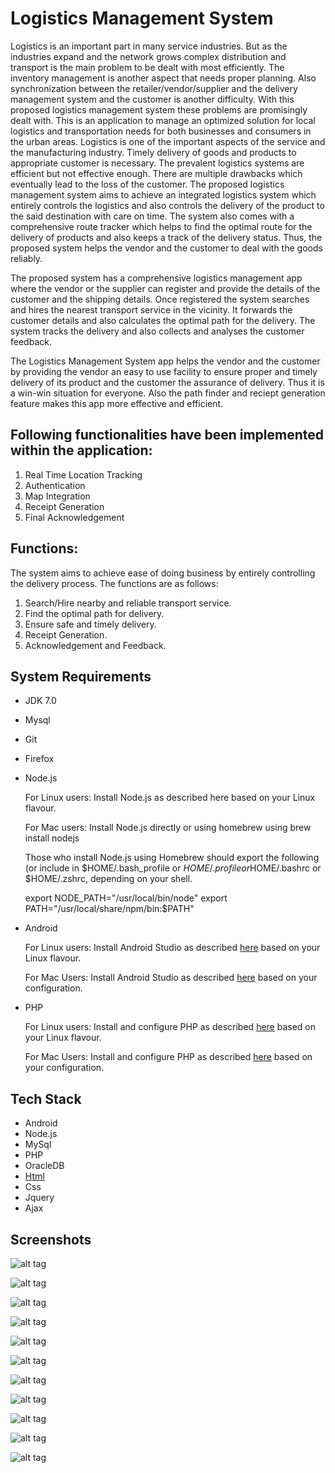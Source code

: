 # Logistics Management System

Logistics is an important part in many service industries. But as the industries expand and the network grows complex distribution and transport is the main problem to be dealt with most efficiently. The inventory management is another aspect that needs proper planning. Also synchronization between the retailer/vendor/supplier and the delivery management system and the customer is another difficulty. With this proposed logistics management system these problems are promisingly dealt with. This is  an application to manage an optimized solution for local logistics and transportation needs for both businesses and consumers in the urban areas. Logistics is one of the important aspects of the service and the manufacturing industry. Timely delivery of goods and products to appropriate customer is
necessary. The prevalent logistics systems are efficient but not effective enough. There are multiple drawbacks which eventually lead to the loss of the customer. The proposed logistics management system aims to achieve an integrated logistics system which entirely controls the logistics and also controls the delivery of the product to the said destination with care on time. The system also comes with a comprehensive route tracker which helps to find the optimal route for the delivery of products and also keeps a track of the delivery status. Thus, the proposed system helps the vendor and the customer to deal with the goods reliably.

The proposed system has a comprehensive logistics management app where the vendor or the supplier can register and provide the details of the customer and the shipping details. Once registered the system searches and hires the nearest transport service in the vicinity. It forwards the customer details and also calculates the optimal path for the delivery. The system tracks the delivery and also collects and analyses the customer feedback.

The Logistics Management System app helps the vendor and the customer by providing the vendor an easy to use facility to ensure proper and timely delivery of its product and the customer the assurance of delivery. Thus it is a win-win situation for everyone. Also the path finder and reciept generation feature makes this app more effective and efficient.

## Following functionalities have been implemented within the application:

1. Real Time Location Tracking
2. Authentication
3. Map Integration
4. Receipt Generation
5. Final Acknowledgement

## Functions: 

The system aims to achieve ease of doing business by entirely controlling the delivery process. The functions are as follows:

1. Search/Hire nearby and reliable transport service.
2. Find the optimal path for delivery.
3. Ensure safe and timely delivery.
4. Receipt Generation.
5. Acknowledgement and Feedback.

## System Requirements

- JDK 7.0
- Mysql
- Git
- Firefox
- Node.js
  
  For Linux users: Install Node.js as described here based on your Linux flavour.
            
  For Mac users: Install Node.js directly or using homebrew using brew install nodejs

  Those who install Node.js using Homebrew should export the following (or include in $HOME/.bash_profile or $HOME/.profile or$HOME/.bashrc or $HOME/.zshrc, depending on your shell.

  export NODE_PATH="/usr/local/bin/node"
  export PATH="/usr/local/share/npm/bin:$PATH"
    
- Android
  
  For Linux users: Install Android Studio as described [here](https://developer.android.com/studio/index.html) based on your Linux flavour.
            
  For Mac Users: Install Android Studio as described [here](https://developer.android.com/studio/index.html) based on your configuration.

- PHP
  
  For Linux users: Install and configure PHP as described [here](http://www.tutorialspoint.com/php/php_installation_linux.htm) based on your Linux flavour.
            
  For Mac Users: Install and configure PHP as described [here](http://jason.pureconcepts.net/2015/10/install-apache-php-mysql-mac-os-x-el-capitan/) based on your configuration.

## Tech Stack

- Android
- Node.js
- MySql
- PHP
- OracleDB
- [Html](https://www.scaler.com/topics/html/)
- Css
- Jquery
- Ajax

## Screenshots
![alt tag](https://github.com/nirbhayph/Logistics-Management-System/blob/master/demo_video/G.png)

![alt tag](https://github.com/nirbhayph/Logistics-Management-System/blob/master/demo_video/A.png)

![alt tag](https://github.com/nirbhayph/Logistics-Management-System/blob/master/demo_video/B.png)

![alt tag](https://github.com/nirbhayph/Logistics-Management-System/blob/master/demo_video/C.png)

![alt tag](https://github.com/nirbhayph/Logistics-Management-System/blob/master/demo_video/D.png)

![alt tag](https://github.com/nirbhayph/Logistics-Management-System/blob/master/demo_video/E.png)

![alt tag](https://github.com/nirbhayph/Logistics-Management-System/blob/master/demo_video/F.png)

![alt tag](https://github.com/nirbhayph/Logistics-Management-System/blob/master/demo_video/Screenshot_2016-04-12-22-55-05.png)

![alt tag](https://github.com/nirbhayph/Logistics-Management-System/blob/master/demo_video/Screenshot_2016-04-12-22-55-02.png)

![alt tag](https://github.com/nirbhayph/Logistics-Management-System/blob/master/demo_video/Screenshot_2016-04-12-22-54-48.png)

![alt tag](https://github.com/nirbhayph/Logistics-Management-System/blob/master/demo_video/Screenshot_2016-04-12-22-51-41.png)

    






